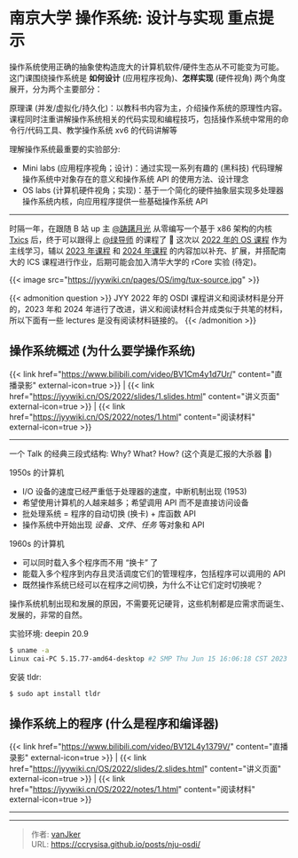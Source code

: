 # 南京大学 操作系统: 设计与实现 重点提示


操作系统使用正确的抽象使构造庞大的计算机软件/硬件生态从不可能变为可能。这门课围绕操作系统是 **如何设计** (应用程序视角)、**怎样实现** (硬件视角) 两个角度展开，分为两个主要部分：

原理课 (并发/虚拟化/持久化)：以教科书内容为主，介绍操作系统的原理性内容。课程同时注重讲解操作系统相关的代码实现和编程技巧，包括操作系统中常用的命令行/代码工具、教学操作系统 xv6 的代码讲解等

理解操作系统最重要的实验部分:
- Mini labs (应用程序视角；设计)：通过实现一系列有趣的 (黑科技) 代码理解操作系统中对象存在的意义和操作系统 API 的使用方法、设计理念
- OS labs (计算机硬件视角；实现)：基于一个简化的硬件抽象层实现多处理器操作系统内核，向应用程序提供一些基础操作系统 API

<!--more-->

---

时隔一年，在跟随 B 站 up 主 [@踌躇月光](https://space.bilibili.com/491131440/) 从零编写一个基于 x86 架构的内核 [Txics](https://github.com/vanJker/TXOS) 后，终于可以跟得上 [@绿导师](https://space.bilibili.com/202224425) 的课程了 :rofl: 这次以 [2022 年的 OS 课程](https://jyywiki.cn/OS/2022/index.html) 作为主线学习，辅以 [2023 年课程](https://jyywiki.cn/OS/2023/index.html) 和 [2024 年课程](https://jyywiki.cn/OS/2024/index.html) 的内容加以补充、扩展，并搭配南大的 ICS 课程进行作业，后期可能会加入清华大学的 rCore 实验 (待定)。

{{< image src="https://jyywiki.cn/pages/OS/img/tux-source.jpg" >}}

{{< admonition question >}}
JYY 2022 年的 OSDI 课程讲义和阅读材料是分开的，2023 年和 2024 年进行了改进，讲义和阅读材料合并成类似于共笔的材料，所以下面有一些 lectures 是没有阅读材料链接的。
{{< /admonition >}}

## 操作系统概述 (为什么要学操作系统)

{{< link href="https://www.bilibili.com/video/BV1Cm4y1d7Ur/" content="直播录影" external-icon=true >}}
|
{{< link href="https://jyywiki.cn/OS/2022/slides/1.slides.html" content="讲义页面" external-icon=true >}}
|
{{< link href="https://jyywiki.cn/OS/2022/notes/1.html" content="阅读材料" external-icon=true >}}

---

一个 Talk 的经典三段式结构: Why? What? How? (这个真是汇报的大杀器 :rofl:)

1950s 的计算机
- I/O 设备的速度已经严重低于处理器的速度，中断机制出现 (1953)
- 希望使用计算机的人越来越多；希望调用 API 而不是直接访问设备
- 批处理系统 = 程序的自动切换 (换卡) + 库函数 API
- 操作系统中开始出现 *设备*、*文件*、*任务* 等对象和 API

1960s 的计算机
- 可以同时载入多个程序而不用 “换卡” 了
- 能载入多个程序到内存且灵活调度它们的管理程序，包括程序可以调用的 API
- 既然操作系统已经可以在程序之间切换，为什么不让它们定时切换呢？

操作系统机制出现和发展的原因，不需要死记硬背，这些机制都是应需求而诞生、发展的，非常的自然。

实验环境: deepin 20.9

```bash
$ uname -a
Linux cai-PC 5.15.77-amd64-desktop #2 SMP Thu Jun 15 16:06:18 CST 2023 x86_64 GNU/Linux
```

安装 tldr:

```bash
$ sudo apt install tldr
```

## 操作系统上的程序 (什么是程序和编译器)

{{< link href="https://www.bilibili.com/video/BV12L4y1379V/" content="直播录影" external-icon=true >}}
|
{{< link href="https://jyywiki.cn/OS/2022/slides/2.slides.html" content="讲义页面" external-icon=true >}}
|
{{< link href="https://jyywiki.cn/OS/2022/notes/1.html" content="阅读材料" external-icon=true >}}

---


---

> 作者: [vanJker](https://github.com/vanJker)  
> URL: https://ccrysisa.github.io/posts/nju-osdi/  

